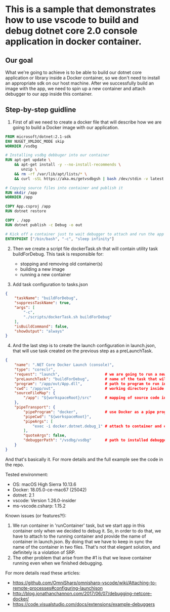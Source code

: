 # This is a sample that demonstrates how to use vscode to build and debug dotnet core 2.0 console application in docker container. 

## Our goal
What we're going to achieve is to be able to build our dotnet core application or library inside a Docker container, so we don't need to install an appropriate sdk on our host machine. After we successfully build an image with the app, we need to spin up a new container and attach debugger to our app inside this container.

## Step-by-step guidline
1. First of all we need to create a docker file that will describe how we are going to build a Docker image with our application.
```dockerfile
FROM microsoft/dotnet:2.1-sdk
ENV NUGET_XMLDOC_MODE skip
WORKDIR /vsdbg

# Installing vsdbg debbuger into our container 
RUN apt-get update \
    && apt-get install -y --no-install-recommends \
       unzip \
    && rm -rf /var/lib/apt/lists/* \
    && curl -sSL https://aka.ms/getvsdbgsh | bash /dev/stdin -v latest -l /vsdbg

# Copying source files into container and publish it
RUN mkdir /app
WORKDIR /app

COPY App.csproj /app
RUN dotnet restore

COPY . /app
RUN dotnet publish -c Debug -o out

# Kick off a container just to wait debugger to attach and run the app
ENTRYPOINT ["/bin/bash", "-c", "sleep infinity"]
```
2. Then we create a script file dockerTask.sh that will contain utility task buildForDebug.
This task is responsible for:
    - stopping and removing old container(s)
    - building a new image
    - running a new container 

3. Add task configuration to tasks.json
```json
{
    "taskName": "buildForDebug",
    "suppressTaskName": true,
    "args": [
        "-c",
        "./scripts/dockerTask.sh buildForDebug"
    ],
    "isBuildCommand": false,
    "showOutput": "always"
}
```
4. And the last step is to create the launch configuration in launch.json, that will use task created on the previous step as a preLaunchTask.
```json
{
    "name": ".NET Core Docker Launch (console)",
    "type": "coreclr",
    "request": "launch",                    # we are going to run a new instance of our application
    "preLaunchTask": "buildForDebug",       # name of the task that will build and run a container
    "program": "/app/out/App.dll",          # path to program to run inside a container
    "cwd": "/app/out",                      # working directory inside a container
    "sourceFileMap": {
        "/app": "${workspaceRoot}/src"      # mapping of source code inside a container to the source code on a host machine
    },
    "pipeTransport": {
        "pipeProgram": "docker",            # use Docker as a pipe program
        "pipeCwd": "${workspaceRoot}",
        "pipeArgs": [
            "exec -i docker.dotnet.debug_1" # attach to container and execute command of running app with attached debbuger
        ],
        "quoteArgs": false,
        "debuggerPath": "/vsdbg/vsdbg"      # path to installed debugger inside a container
    }
}
```
And that's basically it. For more details and the full example see the code in the repo.

Tested environment:
* OS: macOS High Sierra 10.13.6
* Docker: 18.05.0-ce-mac67 (25042)
* dotnet: 2.1
* vscode: Version 1.26.0-insider
* ms-vscode.csharp: 1.15.2

Known issues (or features?!):
1. We run container in 'runContainer' task, but we start app in this container only when we decided to debug it. So, in order to do that, we have to attach to the running container and provide the name of container in launch.json. By doing that we have to keep in sync the name of the container in two files. That's not that elegant solution, and definitely is a violation of SRP.
2. The other problem that arise from the #1 is that we leave container running even when we finished debugging.

For more details read these articles:
* https://github.com/OmniSharp/omnisharp-vscode/wiki/Attaching-to-remote-processes#configuring-launchjson
* http://blog.jonathanchannon.com/2017/06/07/debugging-netcore-docker/
* https://code.visualstudio.com/docs/extensions/example-debuggers